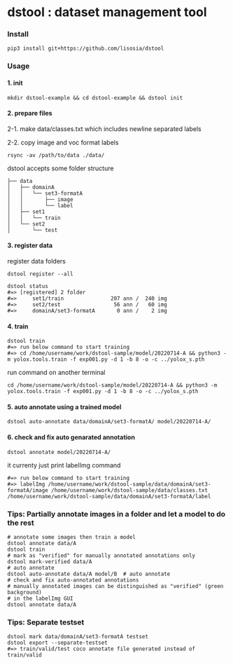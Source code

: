 # dstool : dataset management tool

### Install

```
pip3 install git+https://github.com/lisosia/dstool
```

### Usage

#### 1. init

```
mkdir dstool-example && cd dstool-example && dstool init
```

#### 2. prepare files

2-1. make data/classes.txt which includes newline separated labels

2-2. copy image and voc format labels

```
rsync -av /path/to/data ./data/
```

dstool accepts some folder structure
```
├── data
│   ├── domainA
│   │   └── set3-formatA
│   │       ├── image
│   │       └── label
│   ├── set1
│   │   └── train
│   └── set2
│       └── test

```

#### 3. register data

register data folders
 
```
dstool register --all
```

```
dstool status
#=> [registered] 2 folder
#=>     set1/train               207 ann /  240 img
#=>     set2/test                 56 ann /   60 img
#=>     domainA/set3-formatA       0 ann /    2 img
```

#### 4. train

```
dstool train
#=> run below command to start training
#=> cd /home/username/work/dstool-sample/model/20220714-A && python3 -m yolox.tools.train -f exp001.py -d 1 -b 8 -o -c ../yolox_s.pth
```

run command on another terminal
```
cd /home/username/work/dstool-sample/model/20220714-A && python3 -m yolox.tools.train -f exp001.py -d 1 -b 8 -o -c ../yolox_s.pth
```

#### 5. auto annotate using a trained model

```
dstool auto-annotate data/domainA/set3-formatA/ model/20220714-A/
```

#### 6. check and fix auto genarated annotation
```
dstool annotate model/20220714-A/
```

it currenty just print labelImg command
```
#=> run below command to start training
#=> labelImg /home/username/work/dstool-sample/data/domainA/set3-formatA/image /home/username/work/dstool-sample/data/classes.txt /home/username/work/dstool-sample/data/domainA/set3-formatA/label
```

### Tips: Partially annotate images in a folder and let a model to do the rest

```
# annotate some images then train a model
dstool annotate data/A
dstool train
# mark as "verified" for manually annotated annotations only
dstool mark-verified data/A
# auto annotate
dstool auto-annotate data/A model/B  # auto annotate
# check and fix auto-annotated annotations
# manually annotated images can be distinguished as "verified" (green background)
# in the labelImg GUI
dstool annotate data/A
```

### Tips: Separate testset

```
dstool mark data/domainA/set3-formatA testset
dstool export --separate-testset
#=> train/valid/test coco annotate file generated instead of train/valid
```